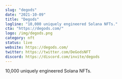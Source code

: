 ```yaml
---
slug: "degods"
date: "2021-10-09"
title: "Degods"
logline: "10,000 uniquely engineered Solana NFTs."
cta: "https://degods.com/"
logo: /img/degods.png
category: nft
status: live
website: https://degods.com/
twitter: https://twitter.com/DeGodsNFT
discord: https://discord.com/invite/degods
---
```


10,000 uniquely engineered Solana NFTs.
